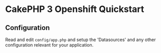 # CakePHP 3 Openshift Quickstart

## Configuration

Read and edit `config/app.php` and setup the 'Datasources' and any other
configuration relevant for your application.
